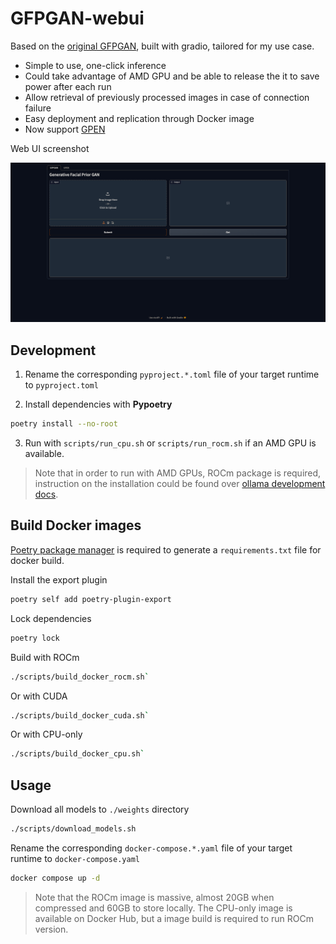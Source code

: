 # GFPGAN-webui

Based on the [original GFPGAN](https://github.com/TencentARC/GFPGAN), built with gradio, tailored for my use case.

- Simple to use, one-click inference
- Could take advantage of AMD GPU and be able to release the it to save power after each run
- Allow retrieval of previously processed images in case of connection failure
- Easy deployment and replication through Docker image
- Now support [GPEN](https://github.com/yangxy/GPEN) 

Web UI screenshot

![webui](screenshot.png)

## Development

1. Rename the corresponding `pyproject.*.toml` file of your target runtime to `pyproject.toml`

2. Install dependencies with **Pypoetry**

```bash
poetry install --no-root
```

3. Run with `scripts/run_cpu.sh` or `scripts/run_rocm.sh` if an AMD GPU is available.

> Note that in order to run with AMD GPUs, ROCm package is required, instruction on the installation could be found over [ollama development docs](https://github.com/ollama/ollama/blob/main/docs/development.md#linux-rocm-amd).

## Build Docker images

[Poetry package manager](https://python-poetry.org/) is required to generate a `requirements.txt` file for docker build.

Install the export plugin

```bash
poetry self add poetry-plugin-export
```

Lock dependencies

```bash
poetry lock
```

Build with ROCm

```bash
./scripts/build_docker_rocm.sh`
```

Or with CUDA

```bash
./scripts/build_docker_cuda.sh`
```

Or with CPU-only

```bash
./scripts/build_docker_cpu.sh`
```

## Usage

Download all models to `./weights` directory

```bash
./scripts/download_models.sh
```

Rename the corresponding `docker-compose.*.yaml` file of your target runtime to `docker-compose.yaml`

```bash
docker compose up -d
```

> Note that the ROCm image is massive, almost 20GB when compressed and 60GB to store locally. The CPU-only image is available on Docker Hub, but a image build is required to run ROCm version.